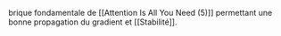 brique fondamentale de [[Attention Is All You Need (5)]] permettant une bonne propagation du gradient et [[Stabilité]].
